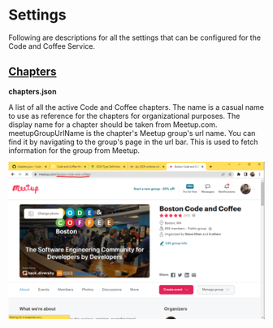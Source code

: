 # Settings

Following are descriptions for all the settings that can be configured for the Code and Coffee Service.

## [Chapters](./settings/chapters.json)

**chapters.json**

A list of all the active Code and Coffee chapters. The name is a casual name to use as reference for the chapters for organizational purposes. The display name for a chapter should be taken from Meetup.com. meetupGroupUrlName is the chapter's Meetup group's url name. You can find it by navigating to the group's page in the url bar. This is used to fetch information for the group from Meetup.

![Group Url Name](./readme/group-url-name.png)
